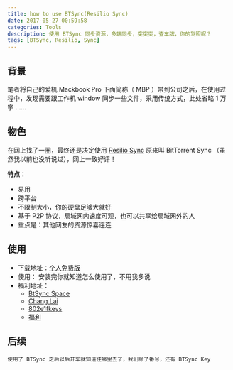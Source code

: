 ```yaml
---
title: how to use BTSync(Resilio Sync)
date: 2017-05-27 00:59:58
categories: Tools
description: 使用 BTSync 同步资源，多端同步，突突突，查车牌，你的驾照呢？
tags: [BTSync, Resilio, Sync]
---
```


## 背景

  笔者将自己的爱机 Mackbook Pro 下面简称（ MBP ）带到公司之后，在使用过程中，发现需要跟工作机 window 同步一些文件，采用传统方式，此处省略 1 万字 ……

## 物色

  在网上找了一圈，最终还是决定使用 [Resilio Sync](https://www.resilio.com) 原来叫 BitTorrent Sync （虽然我以前也没听说过），网上一致好评！
  
  **特点**：
* 易用
* 跨平台
* 不限制大小，你的硬盘足够大就好
* 基于 P2P 协议，局域网内速度可观，也可以共享给局域网外的人
* 重点是：其他网友的资源惊喜连连

## 使用

* 下载地址：[个人免费版](https://www.resilio.com/individuals/?utm_source=navbar&utm_medium=synchome)
* 使用： 安装完你就知道怎么使用了，不用我多说
* 福利地址：
    - [BtSync Space](http://btsync.space/)
    - [Chang Lai](http://changlai.net/)
    - [802e1fkeys](http://notepad.live/share/802e1fkeys)
    - [福利](http://bbs.btnimei.xyz/category/27/%E7%A6%8F%E5%88%A9)

## 后续
    使用了 BTSync 之后以后开车就知道往哪里去了，我们除了番号，还有 BTSync Key
